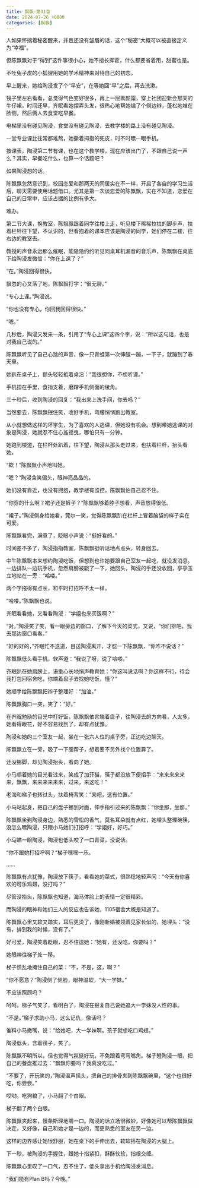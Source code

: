 ```yaml
---
title: 飘飘-第31章
date: 2024-07-26 +0800
categories: [飘飘]
---
```


人如果怀揣着秘密醒来，并且还没有皱眉的话，这个“秘密”大概可以被直接定义为“幸福”。

但陈飘飘对于“得到”这件事很小心，她不擅长挥霍，什么都要省着用，甜蜜也是。

不吐兔子皮的小狐狸用她的学术精神来对待自己的初恋。

早上醒来，她给陶浸发了个“早安”，在等她回“早”之后，再去洗漱。

镜子里左右看看，总觉得气色变好很多，再上一层素颜霜，穿上社团迎新会那天的牛仔裙，时间还早，齐眠看她摆弄头发，很热心地帮她编了个侧边辫，蓬松地堆在脸侧，然后俩人去食堂吃早餐。

电梯里没有碰见陶浸，食堂没有碰见陶浸，去教学楼的路上没有碰见陶浸。

一堂专业课比往常都难熬，她撕着拇指的死皮，时不时瞟一眼手机。

按课表，陶浸第二节有课，也在这个教学楼，现在应该出门了，不跟自己说一声么？其实，早餐吃什么，也算一个话题吧？

如果陶浸想的话。

陈飘飘忽然意识到，校园恋爱和那两天的同居实在不一样，开启了各自的学习生活后，聊天需要使用话题借口。尤其是第一次谈恋爱的陈飘飘，实在不知道，恋爱在自己的日常中，应该占据的比例有多大。

难办。

第二节大课，换教室，陈飘飘跟着同学往楼上走，听见楼下稀稀拉拉的脚步声，扶着栏杆往下望，不认识的，但看抱着的课本应该是陶浸的同学，她们停在二楼，往右边的教室去。

教授的声音永远那么催眠，能隐隐约约听见同桌耳机漏音的音乐声，陈飘飘在桌底下给陶浸发微信：“你在上课了？”

“在。”陶浸回得很快。

飘忽的心又落了地，陈飘飘打字：“很无聊。”

“专心上课。”陶浸说。

“你也没有专心，你回我回得很快。”

“嗯。”

几秒后，陶浸又发来一条，引用了“专心上课”这四个字，说：“所以这句话，也是对我自己说的。”

陈飘飘听见了自己心跳的声音，像一只青蛙第一次伸腿一蹦，一下子，就蹦到了春天里。

她趴在桌子上，额头轻轻抵着桌沿：“我很想你，不想听课。”

手机捏在手里，食指支着，磨蹭手机侧面的棱角。

三十秒后，收到陶浸的回复：“我出来上洗手间，你去吗？”

当然要去，陈飘飘抿住笑，收好手机，弯腰悄悄跑出教室。

从小就想做这样的坏学生，为了喜欢的人逃课，但她没有机会。想到带她逃课的对象是陶浸，她就忍不住心旌摇曳，哪怕只有一分钟。

她跑到楼道，在栏杆处趴着，往下望，陶浸从那头走过来，也扶着栏杆，抬头看她。

“欸！”陈飘飘小声地叫她。

“嗯？”陶浸含笑偏头，眼神亮晶晶的。

她们没有靠近，也没有拥抱，教学楼有监控，陈飘飘怕自己忍不住。

“你穿的什么啊？裙子还是裤子？”陈飘飘够着脖子想看，声音放得很低。

“裙子。”陶浸侧身给她看，莞尔一笑，觉得陈飘飘趴在栏杆上冒着脑袋的样子实在可爱。

陈飘飘看完，满意了，眨眼小声说：“挺好看的。”

时间差不多了，陶浸指指教室，陈飘飘挺听话地点点头，转身回去。

中午陈飘飘本来想约陶浸吃饭，但想到也许她要跟自己室友一起吃，就没发消息。一边排队一边玩手机，忽然肩膀被戳了一下，她回头，陶浸的手还没收回，亭亭玉立地站在一旁：“哈喽。”

两个字拖得有点长，和平时打招呼不太一样。

“哈喽。”陈飘飘也说。

齐眠看看她，又看看陶浸：“学姐也来买饭啊？”

“对。”陶浸笑了笑，看一眼旁边的窗口，了解下今天的菜式，又说，“你们排吧，我去那边窗口看看。”

“好的好的，”齐眠忙不迭道，目送陶浸离开，才怼一下陈飘飘，“你咋不说话？”

陈飘飘低头看手机，软声道：“我说了呀，说了哈喽。”

齐眠趴在她肩膀上，语重心长地悄声教育她：“你这叫说话啊？你这样不行，待会我打包回宿舍吃，你端着盘子去找她吃饭，懂？”

她顺手给陈飘飘把辫子整理好：“加油。”

陈飘飘胸口一突，笑了：“好。”

在齐眠勉励的目光中打好饭，陈飘飘依言端着盘子，往陶浸去的方向看，人太多，她看得眼花，好不容易找到了，却有点犹豫。

陶浸和她的三个室友一起，坐在一张六人位的桌子旁，正边吃边聊天。

陈飘飘立在一旁，吸了一下腮帮子，想着要不另外找个位置算了。

还没挪脚，却见陶浸抬头，看向了她。

小马顺着她的目光看过来，笑成了加菲猫，筷子都没放下便招手：“来来来来来来，飘飘，来来来来来来，过来，来这吃！”

老海和梯子也转过头，扶着椅背笑：“来吧，这有位置。”

小马站起身，把自己的盘子挪到对面，伸手指引过来的陈飘飘：“你坐那，坐那。”

陈飘飘坐到陶浸身边，熟悉的雪松的香气，莫名耳朵就有点红，她埋头整理碗筷，没怎么瞟陶浸，只跟小马她们打招呼：“学姐好，好巧。”

小马瞄一眼陶浸，陶浸也低头咬了一口青菜，没说话。

“你不跟她打招呼啊？”梯子嘿嘿一乐。

……

陈飘飘有点犹豫，陶浸放下筷子，看看她的菜式，很熟稔地轻声问：“今天有你喜欢的可乐鸡翅，没打吗？”

尽管没抬头，陈飘飘也知道，海马体脸上的表情一定很精彩。

而陶浸的眼神和她们三人的反应也告诉她，1105宿舍大概是知道了。

陈飘飘心里又软又踏实，耳后更烫了，像刚新婚被领着见家长似的，她埋头：“没有，排到我的时候，没有了。”

好可爱，陶浸笑着眨眼，忍不住逗她：“她有，还没吃，你要吗？”

她眼神往梯子处一移。

梯子慌乱地掩住自己的菜：“不，不是，这，啊？”

“你不愿意？”陶浸侧了侧脸，眼神温软，“大一学妹。”

不应该照顾吗？

呵呵。梯子气笑了，看明白了，陶浸在报复自己说她追大一学妹没人性的事。

“不是。”梯子求助小马，这么记仇，像话吗？

谁料小马撇嘴，说：“给她吧，大一学妹啊。孩子就想吃口鸡翅。”

陶浸低头，含着筷子，笑了。

陈飘飘不明所以，但也觉得气氛挺好玩，不免跟着弯弯嘴角。梯子瞪陶浸一眼，把自己的餐盘推过去：“飘飘你要吗？我真没吃过。”

“不要了，开玩笑的，”陶浸温声摇头，把自己的排骨夹到陈飘飘碗里，“这个也很好吃，你尝尝。”

哎哟。吃狗粮了，小马翻了个白眼。

梯子翻了两个白眼。

陈飘飘夹起来，慢条斯理地嚼一口。陶浸的话立场很微妙，好像她可以帮陈飘飘做决定，又好像，自己和她才是一边的，而更熟悉的室友在另一边。

这样的边界感让她很舒服，她在桌下的手伸出去，软软搭在陶浸的大腿上。

下一秒，被陶浸的手握住，跟她十指紧扣，酥酥软软，指根交缠。

陈飘飘心里叹了一口气，忍不住了，低头拿出手机给陶浸发消息。

“我们能有Plan B吗？今晚。”

